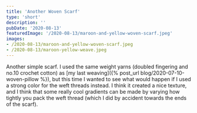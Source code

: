 ```yaml
---
title: 'Another Woven Scarf'
type: 'short'
description: ''
pubDate: '2020-08-13'
featuredImage: '/2020-08-13/maroon-and-yellow-woven-scarf.jpeg'
images:
- /2020-08-13/maroon-and-yellow-woven-scarf.jpeg
- /2020-08-13/maroon-yellow-weave.jpeg
---
```

Another simple scarf<!--more-->. I used the same weight yarns (doubled fingering and no.10 crochet cotton) as [my last weaving]({% post_url blog/2020-07-10-woven-pillow %}), but this time I wanted to see what would happen if I used a strong color for the weft threads instead. I think it created a nice texture, and I think that some really cool gradients can be made by varying how tightly you pack the weft thread (which I did by accident towards the ends of the scarf). 
